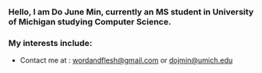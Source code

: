 ### Hello, I am Do June Min, currently an MS student in University of Michigan studying Computer Science. 
### My interests include:
- Contact me at : <a href="wordandflesh@gmail.com">wordandflesh@gmail.com</a></h2> or <a href="dojmin@umich.edu">dojmin@umich.edu</a></h2>
